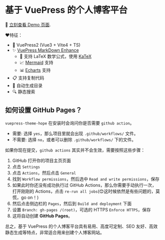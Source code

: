 # 基于 VuePress 的个人博客平台

🚀 [立刻查看 Demo 页面](https://summer.alexsun.top/).  
  
❤️特征：

- 🎉 VuePress2 (Vue3 + Vite4 + TS)
- ✨ [VuePress MarkDown Enhance](https://vuepress-theme-hope.github.io/v2/md-enhance/)
  - 📖 支持 LaTeX 数学公式，使用 [KaTeX](https://katex.org/)
  - 📈 [Mermaid](https://mermaid-js.github.io/mermaid/#/) 支持
  - 📊 [Echarts](https://echarts.apache.org/) 支持
- 📋 支持复制代码
- 📜 自动生成目录
- 🔍 静态搜索

## 如何设置 GitHub Pages？

`vuepress-theme-hope` 在安装时会询问你是否需要 `github action`。

- 需要: 选择 `yes`，那么项目里就会出现 `.github/workflows/` 文件。
- 不需要: 选择 `no`，或者可以删除 `.github/workflows/` 下的文件。

如果你现在提交，`github actions` 其实并不会生效，需要按照这些步骤：

1. GitHub 打开你的项目主页页面
2. 点击 `Settings`
3. 点击 `Actions`，然后点击 `General`
4. 找到 `Workflow permissions`，然后选中 `Read and write permissions`，保存
5. 如果此时你还没有成功执行过 GitHub Actions，那么你需要手动执行一次，打开刚刚的 Actions，点击 `re-run all jobs`(😊这时候依然是有些问题的，莫慌，go on！)
6. 然后点击侧边栏的 `Pages`，然后到 `Build and deployment` 下面
7. 设置 `Branch: gh-pages /(root)`，可选的 HTTPS `Enforce HTTPS`，保存
8. 这将自动创建 **GitHub Pages**。  

总之，基于 VuePress 的个人博客平台具有易用、高度可定制、SEO 友好、高效静态生成等特点，非常适合用来创建个人博客网站。
